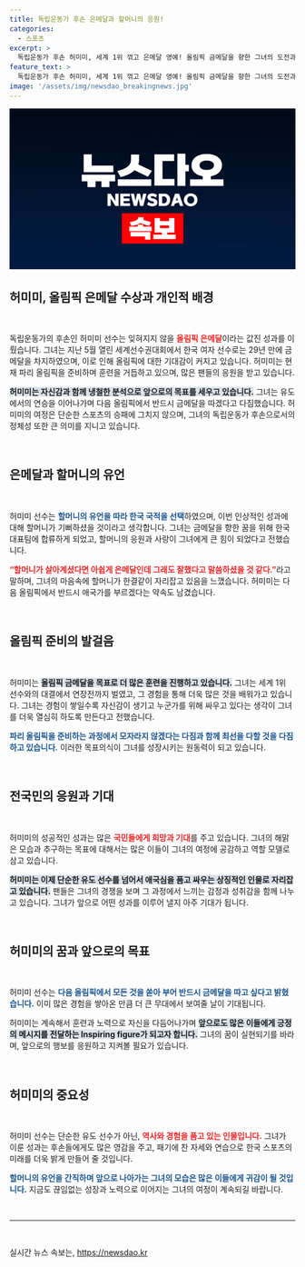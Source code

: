 ```yaml
---
title: 독립운동가 후손 은메달과 할머니의 응원!
categories:
  - 스포츠
excerpt: >
  독립운동가 후손 허미미, 세계 1위 꺾고 은메달 영예! 올림픽 금메달을 향한 그녀의 도전과 할머니에 대한 애틋한 마음이 전해지는 감동 스토리.
feature_text: >
  독립운동가 후손 허미미, 세계 1위 꺾고 은메달 영예! 올림픽 금메달을 향한 그녀의 도전과 할머니에 대한 애틋한 마음이 전해지는 감동 스토리.
image: '/assets/img/newsdao_breakingnews.jpg'
---
```


<p><img src="/assets/img/newsdao_breakingnews.jpg" alt="bookingtag 속보" /></p>

<h2 data-ke-size="size26">허미미, 올림픽 은메달 수상과 개인적 배경</h2>

<p data-ke-size="size16">&nbsp;</p>

<p>독립운동가의 후손인 허미미 선수는 잊혀지지 않을 <b><span style="color: #ee2323;">올림픽 은메달</span></b>이라는 값진 성과를 이뤘습니다. 그녀는 지난 5월 열린 세계선수권대회에서 한국 여자 선수로는 29년 만에 금메달을 차지하였으며, 이로 인해 올림픽에 대한 기대감이 커지고 있습니다. 허미미는 현재 파리 올림픽을 준비하며 훈련을 거듭하고 있으며, 많은 팬들의 응원을 받고 있습니다. </p>

<p><b><span style="background-color: #21538527;">허미미는 자신감과 함께 냉철한 분석으로 앞으로의 목표를 세우고 있습니다.</span></b> 그녀는 유도에서의 연승을 이어나가며 다음 올림픽에서 반드시 금메달을 따겠다고 다짐했습니다. 허미미의 여정은 단순한 스포츠의 승패에 그치지 않으며, 그녀의 독립운동가 후손으로서의 정체성 또한 큰 의미를 지니고 있습니다. </p>

<p data-ke-size="size16">&nbsp;</p>

<h2 data-ke-size="size26">은메달과 할머니의 유언</h2>

<p data-ke-size="size16">&nbsp;</p>

<p>허미미 선수는 <b><span style="color: #1a5490;">할머니의 유언을 따라 한국 국적을 선택</span></b>하였으며, 이번 인상적인 성과에 대해 할머니가 기뻐하셨을 것이라고 생각합니다. 그녀는 금메달을 향한 꿈을 위해 한국 대표팀에 합류하게 되었고, 할머니의 응원과 사랑이 그녀에게 큰 힘이 되었다고 전했습니다. </p>

<p><b><span style="color: #ee2323;">“할머니가 살아계셨다면 아쉽게 은메달인데 그래도 잘했다고 말씀하셨을 것 같다.”</span></b>라고 말하며, 그녀의 마음속에 할머니가 한결같이 자리잡고 있음을 느꼈습니다. 허미미는 다음 올림픽에서 반드시 애국가를 부르겠다는 약속도 남겼습니다.</p>

<p data-ke-size="size16">&nbsp;</p>

<h2 data-ke-size="size26">올림픽 준비의 발걸음</h2>

<p data-ke-size="size16">&nbsp;</p>

<p>허미미는 <b><span style="background-color: #21538527;">올림픽 금메달을 목표로 더 많은 훈련을 진행하고 있습니다.</span></b> 그녀는 세계 1위 선수와의 대결에서 연장전까지 벌였고, 그 경험을 통해 더욱 많은 것을 배워가고 있습니다. 그녀는 경험이 쌓일수록 자신감이 생기고 누군가를 위해 싸우고 있다는 생각이 그녀를 더욱 열심히 하도록 만든다고 전했습니다. </p>

<p><b><span style="color: #1a5490;">파리 올림픽을 준비하는 과정에서 모자라지 않겠다는 다짐과 함께 최선을 다할 것을 다짐하고 있습니다.</span></b> 이러한 목표의식이 그녀를 성장시키는 원동력이 되고 있습니다.</p>

<p data-ke-size="size16">&nbsp;</p>

<h2 data-ke-size="size26">전국민의 응원과 기대</h2>

<p data-ke-size="size16">&nbsp;</p>

<p>허미미의 성공적인 성과는 많은 <b><span style="color: #ee2323;">국민들에게 희망과 기대</span></b>를 주고 있습니다. 그녀의 해맑은 모습과 추구하는 목표에 대해서는 많은 이들이 그녀의 여정에 공감하고 역할 모델로 삼고 있습니다. </p>

<p><b><span style="background-color: #21538527;">허미미는 이제 단순한 유도 선수를 넘어서 애국심을 품고 싸우는 상징적인 인물로 자리잡고 있습니다.</span></b> 팬들은 그녀의 경쟁을 보며 그 과정에서 느끼는 감정과 성취감을 함께 나누고 있습니다. 그녀가 앞으로 어떤 성과를 이루어 낼지 아주 기대가 됩니다.</p>

<p data-ke-size="size16">&nbsp;</p>

<h2 data-ke-size="size26">허미미의 꿈과 앞으로의 목표</h2>

<p data-ke-size="size16">&nbsp;</p>

<p>허미미 선수는 <b><span style="color: #1a5490;">다음 올림픽에서 모든 것을 쏟아 부어 반드시 금메달을 따고 싶다고 밝혔습니다.</span></b> 이미 많은 경험을 쌓아온 만큼 더 큰 무대에서 보여줄 날이 기대됩니다.</p>

<p>허미미는 계속해서 훈련과 노력으로 자신을 다듬어나가며 <b><span style="background-color: #21538527;">앞으로도 많은 이들에게 긍정의 메시지를 전달하는 Inspiring figure가 되고자 합니다.</span></b> 그녀의 꿈이 실현되기를 바라며, 앞으로의 행보를 응원하고 지켜볼 필요가 있습니다. </p>

<p data-ke-size="size16">&nbsp;</p>

<h2 data-ke-size="size26">허미미의 중요성</h2>

<p data-ke-size="size16">&nbsp;</p>

<p>허미미 선수는 단순한 유도 선수가 아닌, <b><span style="color: #ee2323;">역사와 경험을 품고 있는 인물입니다.</span></b> 그녀가 이룬 성과는 후손들에게도 많은 영감을 주고, 패기에 찬 자세와 연습으로 한국 스포츠의 미래를 더욱 밝게 만들어 줄 것입니다.</p>

<p><b><span style="color: #1a5490;">할머니의 유언을 간직하며 앞으로 나아가는 그녀의 모습은 많은 이들에게 귀감이 될 것입니다.</span></b> 지금도 끊임없는 성장과 노력으로 이어지는 그녀의 여정이 계속되길 바랍니다.</p>

<p data-ke-size="size16">&nbsp;</p>

<hr>

<p data-ke-size="size16">&nbsp;</p>
실시간 뉴스 속보는, <a href="https://newsdao.kr" rel="dofollow">https://newsdao.kr</a>


